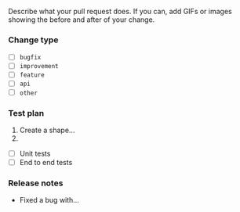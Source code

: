 Describe what your pull request does. If you can, add GIFs or images showing the before and after of your change.

### Change type

- [ ] `bugfix`
- [ ] `improvement`
- [ ] `feature`
- [ ] `api`
- [ ] `other`

### Test plan

1. Create a shape...
2.

- [ ] Unit tests
- [ ] End to end tests

### Release notes

- Fixed a bug with…